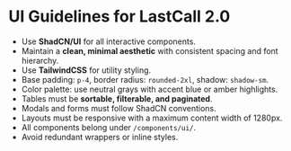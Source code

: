 # UI Guidelines for LastCall 2.0

- Use **ShadCN/UI** for all interactive components.
- Maintain a **clean, minimal aesthetic** with consistent spacing and font hierarchy.
- Use **TailwindCSS** for utility styling.
- Base padding: `p-4`, border radius: `rounded-2xl`, shadow: `shadow-sm`.
- Color palette: use neutral grays with accent blue or amber highlights.
- Tables must be **sortable, filterable, and paginated**.
- Modals and forms must follow ShadCN conventions.
- Layouts must be responsive with a maximum content width of 1280px.
- All components belong under `/components/ui/`.
- Avoid redundant wrappers or inline styles.


